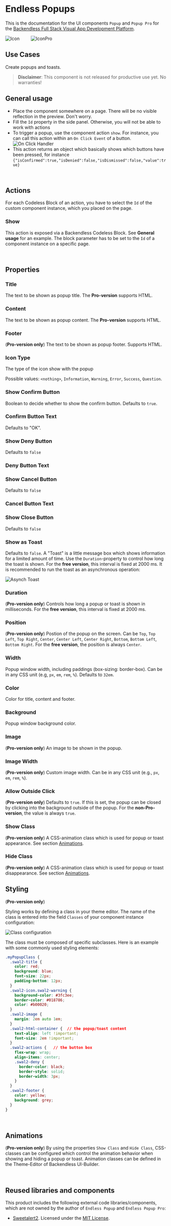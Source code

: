 # Endless Popups

This is the documentation for the UI components ``Popup`` and ``Popup Pro`` for the [Backendless Full Stack Visual App Development Platform](https://backendless.com).

![Icon](./assets/IconPopup.jpg) &nbsp; &nbsp; &nbsp; &nbsp;
![IconPro](./assets/IconPopupPro.jpg)

## Use Cases
Create popups and toasts.

>**Disclaimer**: This component is not released for productive use yet. No warranties!

## General usage
- Place the component somewhere on a page. There will be no visible reflection in the preview. Don't worry.
- Fill the ``Id`` property in the side panel. Otherwise, you will not be able to work with actions
- To trigger a popup, use the component action ``show``. For instance, you can call this action within an ``On Click Event`` of a button.
![On Click Handler](./assets/onClickHandler.png)
- This action returns an object which basically shows which buttons have been pressed, for instance ``{"isConfirmed":true,"isDenied":false,"isDismissed":false,"value":true}``

<br>

## Actions
For each Codeless Block of an action, you have to select the ``Id`` of the custom component instance, which you placed on the page.

### Show
This action is exposed via a Backendless Codeless Block. See **General usage** for an example. The block parameter has to be set to the ``Id`` of a component instance on a specific page.

<br>

## Properties

### Title
The text to be shown as popup title. The **Pro-version** supports HTML.

### Content
The text to be shown as popup content. The **Pro-version** supports HTML.

### Footer
(**Pro-version only**) The text to be shown as popup footer. Supports HTML.

### Icon Type
The type of the icon show with the popup

Possible values: ``<nothing>``, ``Information``, ``Warning``, ``Error``, ``Success``, ``Question``.

### Show Confirm Button
Boolean to decide whether to show the confirm button. Defaults to ``true``.

### Confirm Button Text
Defaults to "OK".

### Show Deny Button
Defaults to ``false``

### Deny Button Text

### Show Cancel Button
Defaults to ``false``

### Cancel Button Text

### Show Close Button
Defaults to ``false``

### Show as Toast
Defaults to ``false``. A "Toast" is a little message box which shows information for a limited amount of time. Use the ``Duration``-property to control how long the toast is shown. For the **free version**, this interval is fixed at 2000 ms. It is recommended to run the toast as an asynchronous operation:

![Asynch Toast](./assets/toast.png)

### Duration
(**Pro-version only**) Controls how long a popup or toast is shown in milliseconds. For the **free version**, this interval is fixed at 2000 ms.

### Position
(**Pro-version only**) Postion of the popup on the screen. Can be ``Top``, ``Top Left``, ``Top Right``, ``Center``, ``Center Left``, ``Center Right``, ``Bottom``, ``Bottom Left``, ``Bottom Right``. For the **free version**, the position is always ``Center``.

### Width
Popup window width, including paddings (box-sizing: border-box). Can be in any CSS unit (e.g, ``px``, ``em``, ``rem``, ``%``). Defaults to ``32em``.

### Color
Color for title, content and footer.

### Background
Popup window background color.

### Image
(**Pro-version only**) An image to be shown in the popup.

### Image Width
(**Pro-version only**) Custom image width. Can be in any CSS unit (e.g., ``px``, ``em``, ``rem``, ``%``).

### Allow Outside Click
(**Pro-version only**) Defaults to ``true``. If this is set, the popup can be closed by clicking into the background outside of the popup. For the **non-Pro-version**, the value is always ``true``.

### Show Class
(**Pro-version only**) A CSS-animation class which is used for popup or toast appearance. See section [Animations](#Animations).

### Hide Class
(**Pro-version only**) A CSS-animation class which is used for popup or toast disappearance. See section [Animations](#Animations).

## Styling
(**Pro-version only**)

Styling works by defining a class in your theme editor. The name of the class is entered into the field ``Classes`` of your component instance configuration:

![Class configuration](./assets/classes.png)

The class must be composed of specific subclasses. Here is an example with some commonly used styling elements:
```css
.myPopupClass {
  .swal2-title {
    color: red;
    background: blue;
    font-size: 22px;
    padding-bottom: 12px;
  }
  .swal2-icon.swal2-warning {
    background-color: #3fc3ee;
    border-color: #018786;
    color: #b00020;
  }
  .swal2-image {
    margin: 2em auto 1em;
  }
  .swal2-html-container {  // the popup/toast content
    text-align: left !important;
    font-size: 2em !important;
  }
  .swal2-actions {   // the button box
    flex-wrap: wrap;
    align-items: center;
    .swal2-deny {
      border-color: black;
      border-style: solid;
      border-width: 3px;
    }
  }
  .swal2-footer {
    color: yellow;
    background: grey;
  }
}
```
<br>

## Animations
(**Pro-version only**)
By using the properties ``Show Class`` and ``Hide Class``, CSS-classes can be configured which control the animation behavior when showing and hiding a popup or toast. Animation classes can be defined in the Theme-Editor of Backendless UI-Builder.

<br>

## Reused libraries and components
This product includes the following external code libraries/components, which are not owned by the author of ``Endless Popup`` and ``Endless Popup Pro``:

- [Sweetalert2](https://sweetalert2.github.io/). Licensed under the [MIT License](https://github.com/sweetalert2/sweetalert2/blob/main/LICENSE).